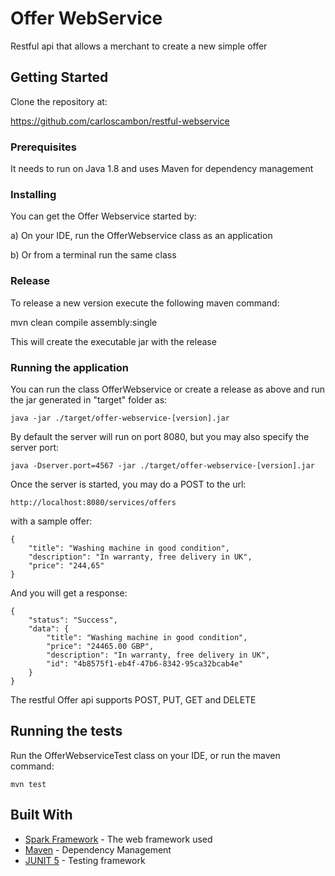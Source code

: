 # Offer WebService

Restful api that allows a merchant to create a new simple offer

## Getting Started

Clone the repository at:

https://github.com/carloscambon/restful-webservice

### Prerequisites

It needs to run on Java 1.8 and uses Maven for dependency management

### Installing

You can get the Offer Webservice started by:

   a) On your IDE, run the OfferWebservice class as an application

   b) Or from a terminal run the same class

### Release

To release a new version execute the following maven command:

mvn clean compile assembly:single

This will create the executable jar with the release

### Running the application
 
 You can run the class OfferWebservice or create a release as above and run the jar generated in "target" folder as:
  ```
 java -jar ./target/offer-webservice-[version].jar 
  ```
 By default the server will run on port 8080, but you may also specify the server port:
  ```
 java -Dserver.port=4567 -jar ./target/offer-webservice-[version].jar 
  ```
 Once the server is started, you may do a POST to the url:
  ```
 http://localhost:8080/services/offers
  ```
 with a sample offer:
 
 ```
 {
     "title": "Washing machine in good condition",
     "description": "In warranty, free delivery in UK",
     "price": "244,65"
 }
 ```
 
 And you will get a response:
 ```
 {
     "status": "Success",
     "data": {
         "title": "Washing machine in good condition",
         "price": "24465.00 GBP",
         "description": "In warranty, free delivery in UK",
         "id": "4b8575f1-eb4f-47b6-8342-95ca32bcab4e"
     }
 }
 ```
 
 The restful Offer api supports POST, PUT, GET and DELETE

## Running the tests

Run the OfferWebserviceTest class on your IDE, or run the maven command:
  ```
mvn test
  ```
## Built With

* [Spark Framework](http://sparkjava.com/documentation) - The web framework used
* [Maven](https://maven.apache.org/) - Dependency Management
* [JUNIT 5](http://junit.org/junit5/) - Testing framework
